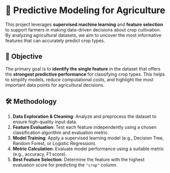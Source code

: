 # 🌾 Predictive Modeling for Agriculture

This project leverages **supervised machine learning** and **feature selection** to support farmers in making data-driven decisions about crop cultivation. By analyzing agricultural datasets, we aim to uncover the most informative features that can accurately predict crop types.

## 🧠 Objective

The primary goal is to **identify the single feature** in the dataset that offers the **strongest predictive performance** for classifying crop types. This helps to simplify models, reduce computational costs, and highlight the most important data points for agricultural decisions.

## 🛠️ Methodology

1. **Data Exploration & Cleaning**: Analyze and preprocess the dataset to ensure high-quality input data.
2. **Feature Evaluation**: Test each feature independently using a chosen classification algorithm and evaluation metric.
3. **Model Training**: Apply a supervised learning model (e.g., Decision Tree, Random Forest, or Logistic Regression).
4. **Metric Calculation**: Evaluate model performance using a suitable metric (e.g., accuracy, F1 score).
5. **Best Feature Selection**: Determine the feature with the highest evaluation score for predicting the `"crop"` column.